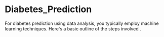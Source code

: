 # Diabetes_Prediction
For diabetes prediction using data analysis, you typically employ machine learning techniques. Here's a basic outline of the steps involved .
